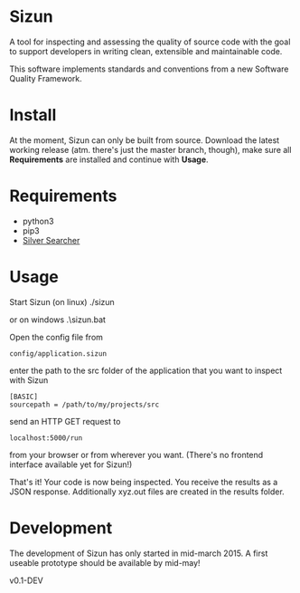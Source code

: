 Sizun
=====

A tool for inspecting and assessing the quality of source code with the goal
to support developers in writing clean, extensible and maintainable code.

This software implements standards and conventions from a new Software Quality Framework.

Install
=======

At the moment, Sizun can only be built from source. 
Download the latest working release (atm. there's just the master branch, though), make sure all **Requirements** are installed and continue with **Usage**.

Requirements
============

- python3
- pip3
- [Silver Searcher](https://github.com/ggreer/the_silver_searcher)

Usage
=====

Start Sizun (on linux)
    ./sizun 

or on windows
    .\sizun.bat


Open the config file from 
    
    config/application.sizun

enter the path to the src folder of the application that you want to inspect with Sizun

    [BASIC]
    sourcepath = /path/to/my/projects/src

send an HTTP GET request to 

    localhost:5000/run
   
from your browser or from wherever you want.
(There's no frontend interface available yet for Sizun!)

That's it! Your code is now being inspected.
You receive the results as a JSON response.
Additionally xyz.out files are created in the results folder.


Development
===========

The development of Sizun has only started in mid-march 2015. 
A first useable prototype should be available by mid-may!

v0.1-DEV



